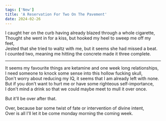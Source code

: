 ```yaml
---
tags: ['New']
title: 'A Reservation For Two On The Pavement'
date: 2024-02-26
---
```


I caught her on the curb having already blazed through a whole cigarette,  
Thought she went in for a kiss, but hooked my heel to sweep me off my feet,  
Jested that she tried to waltz with me, but it seems she had missed a beat.  
I counted two, meaning me hitting the concrete made it three complete.

---

It seems my favourite things are ketamine and one week long relationships,  
I need someone to knock some sense into this hollow fucking skull,  
Don't worry about reducing my IQ, it seems that I am already left with none.  
But if you don't want to hurt me or have some righteous self-importance,  
I don't mind a drink so that we could maybe meet to mull it over once.

But it'll be over after that.

Over, because bar some twist of fate or intervention of divine intent,  
Over is all I'll let it be come monday morning the coming week.  
